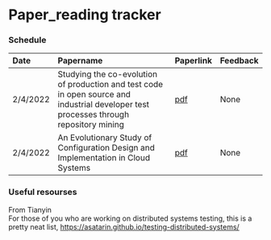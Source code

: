 # Paper_reading tracker
### Schedule

| Date  | Papername | Paperlink | Feedback 
| :--- | :----- | :---- | :---- |
| 2/4/2022 | Studying the co-evolution of production and test code in open source and industrial developer test processes through repository mining | [pdf](https://github.com/Alex-Lian/Paper_Readinglists/blob/main/Studying%20the%20co-evolution%20of%20production%20and%20test%20code%20in%20open%20source%20and%20industrial%20developer%20test%20processes%20through%20repository%20mining.pdf) | None |
| 2/4/2022 | An Evolutionary Study of Configuration Design and Implementation in Cloud Systems | [pdf](https://github.com/Alex-Lian/Paper_Readinglists/blob/main/An%20Evolutionary%20Study%20of%20Configuration%20Design%20and%20Implementation%20in%20Cloud%20Systems.pdf) | None |

### Useful resourses
From Tianyin                
For those of you who are working on distributed systems testing, this is a pretty neat list,
https://asatarin.github.io/testing-distributed-systems/
